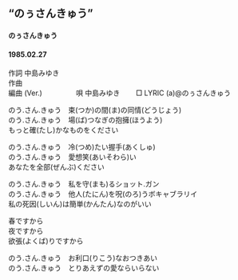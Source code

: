 ## “のぅさんきゅう”
#### のぅさんきゅう
#### 1985.02.27
  

作詞  中島みゆき        
作曲        
編曲 (Ver.) 　　  　　
唄  中島みゆき　　
□ LYRIC (a)@のぅさんきゅう  　
  
のう.さん.きゅう　束(つか)の間(ま)の同情(どうじょう)  
のう.さん.きゅう　場(ば)つなぎの抱擁(ほうよう)  
もっと確(たし)かなものをください  
  
のう.さん.きゅう　冷(つめ)たい握手(あくしゅ)  
のう.さん.きゅう　愛想笑(あいそわら)い  
あなたを全部(ぜんぶ)ください  
  
のう.さん.きゅう　私を守(まも)るショット.ガン  
のう.さん.きゅう　他人(たにん)を呪(のろ)うボキャブラリイ  
私の死因(しいん)は簡単(かんたん)なのがいい  
  
  
春ですから  
夜ですから  
欲張(よくば)りですから  
  
のう.さん.きゅう　お利口(りこう)なおつきあい  
のう.さん.きゅう　とりあえずの愛ならいらない  